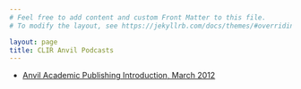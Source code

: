 ```yaml
---
# Feel free to add content and custom Front Matter to this file.
# To modify the layout, see https://jekyllrb.com/docs/themes/#overriding-theme-defaults

layout: page
title: CLIR Anvil Podcasts
---
```


* [Anvil Academic Publishing Introduction, March 2012](https://zenodo.org/record/7616554)
